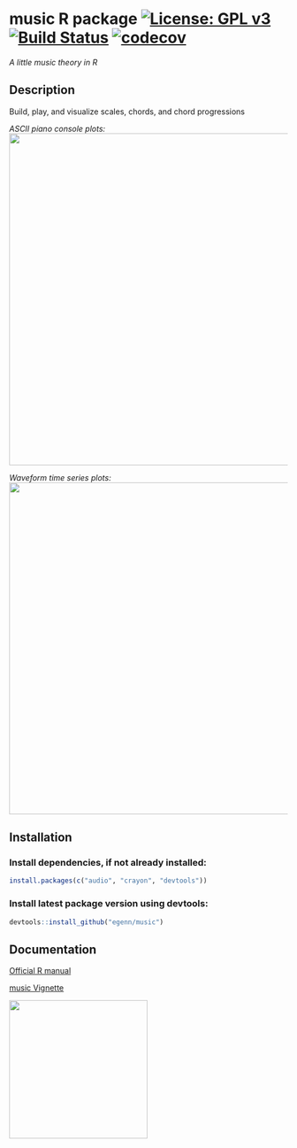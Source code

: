 **music** R package [![License: GPL v3](https://img.shields.io/badge/License-GPLv3-blue.svg)](https://www.gnu.org/licenses/gpl-3.0) [![Build Status](https://travis-ci.com/egenn/music.svg?branch=master)](https://travis-ci.com/egenn/music) [![codecov](https://codecov.io/gh/egenn/music/branch/master/graph/badge.svg)](https://codecov.io/gh/egenn/music)
======================
_A little music theory in R_

## Description
Build, play, and visualize scales, chords, and chord progressions

_ASCII piano console plots:_  
<img align = "center" src="http://egenn.github.io/imgs/music_cplot.png" width="600">


_Waveform time series plots:_  
<img align = "center" src="http://egenn.github.io/imgs/music_mplot_B4minor.png" width="600">


## Installation
### Install dependencies, if not already installed:
```r
install.packages(c("audio", "crayon", "devtools"))
```
### Install latest package version using devtools:
```r
devtools::install_github("egenn/music")
```

## Documentation
[Official R manual](https://egenn.github.io/docs/music.pdf)

[music Vignette](https://egenn.github.io/music/music-vignette)

<img align = "center" src="http://egenn.github.io/imgs/music_hex_logo.png" width="250">
